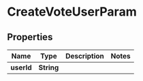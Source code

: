 

# CreateVoteUserParam


## Properties

| Name | Type | Description | Notes |
|------------ | ------------- | ------------- | -------------|
|**userId** | **String** |  |  |



